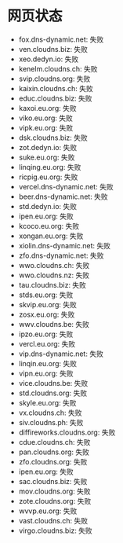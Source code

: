 # 网页状态
- fox.dns-dynamic.net: 失败
- ven.cloudns.biz: 失败
- xeo.dedyn.io: 失败
- kenelm.cloudns.ch: 失败
- svip.cloudns.org: 失败
- kaixin.cloudns.ch: 失败
- educ.cloudns.biz: 失败
- kaxoi.eu.org: 失败
- viko.eu.org: 失败
- vipk.eu.org: 失败
- dsk.cloudns.biz: 失败
- zot.dedyn.io: 失败
- suke.eu.org: 失败
- linqing.eu.org: 失败
- ricpig.eu.org: 失败
- vercel.dns-dynamic.net: 失败
- beer.dns-dynamic.net: 失败
- std.dedyn.io: 失败
- ipen.eu.org: 失败
- kcoco.eu.org: 失败
- xongan.eu.org: 失败
- xiolin.dns-dynamic.net: 失败
- zfo.dns-dynamic.net: 失败
- wwo.cloudns.ch: 失败
- wwo.cloudns.nz: 失败
- tau.cloudns.biz: 失败
- stds.eu.org: 失败
- skvip.eu.org: 失败
- zosx.eu.org: 失败
- wwv.cloudns.be: 失败
- ipzo.eu.org: 失败
- vercl.eu.org: 失败
- vip.dns-dynamic.net: 失败
- linqin.eu.org: 失败
- vipn.eu.org: 失败
- vice.cloudns.be: 失败
- std.cloudns.org: 失败
- skyle.eu.org: 失败
- vx.cloudns.ch: 失败
- siv.cloudns.ph: 失败
- diffireworks.cloudns.org: 失败
- cdue.cloudns.ch: 失败
- pan.cloudns.org: 失败
- zfo.cloudns.org: 失败
- ipen.eu.org: 失败
- sac.cloudns.biz: 失败
- mov.cloudns.org: 失败
- zote.cloudns.org: 失败
- wvvp.eu.org: 失败
- vast.cloudns.ch: 失败
- virgo.cloudns.biz: 失败
